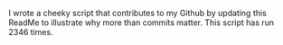 I wrote a cheeky script that contributes to my Github by updating this ReadMe to illustrate why more than commits matter. This script has run 2346 times.
